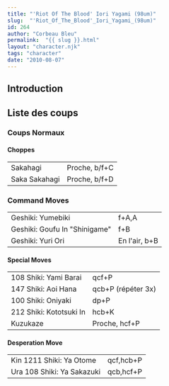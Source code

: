 ```yaml
---
title: "'Riot Of The Blood' Iori Yagami (98um)"
slug:  "'Riot_Of_The_Blood'_Iori_Yagami_(98um)"
id: 264
author: "Corbeau Bleu"
permalink:  "{{ slug }}.html"
layout: "character.njk"
tags: "character"
date: "2010-08-07"
---
```


## Introduction

## Liste des coups

### Coups Normaux

#### Choppes

|               |               |
|---------------|---------------|
| Sakahagi      | Proche, b/f+C |
| Saka Sakahagi | Proche, b/f+D |

### Command Moves

|                               |               |
|-------------------------------|---------------|
| Geshiki: Yumebiki             | f+A,A         |
| Geshiki: Goufu In "Shinigame" | f+B           |
| Geshiki: Yuri Ori             | En l'air, b+B |

#### Special Moves

|                         |                    |
|-------------------------|--------------------|
| 108 Shiki: Yami Barai   | qcf+P              |
| 147 Shiki: Aoi Hana     | qcb+P (répéter 3x) |
| 100 Shiki: Oniyaki      | dp+P               |
| 212 Shiki: Kototsuki In | hcb+K              |
| Kuzukaze                | Proche, hcf+P      |

#### Desperation Move

|                            |           |
|----------------------------|-----------|
| Kin 1211 Shiki: Ya Otome   | qcf,hcb+P |
| Ura 108 Shiki: Ya Sakazuki | qcb,hcf+P |
